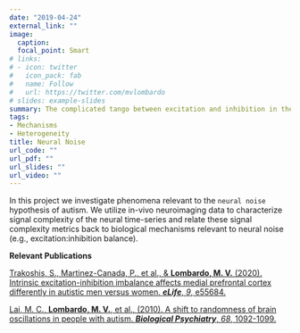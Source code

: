 ```yaml
---
date: "2019-04-24"
external_link: ""
image:
  caption:
  focal_point: Smart
# links:
# - icon: twitter
#   icon_pack: fab
#   name: Follow
#   url: https://twitter.com/mvlombardo
# slides: example-slides
summary: The complicated tango between excitation and inhibition in the brain.
tags:
- Mechanisms
- Heterogeneity
title: Neural Noise
url_code: ""
url_pdf: ""
url_slides: ""
url_video: ""
---
```


In this project we investigate phenomena relevant to the `neural noise` hypothesis of autism. We utilize in-vivo neuroimaging data to characterize signal complexity of the neural time-series and relate these signal complexity metrics back to biological mechanisms relevant to neural noise (e.g., excitation:inhibition balance).

**Relevant Publications**

[Trakoshis, S., Martinez-Canada, P., et al., & **Lombardo, M. V.** (2020). Intrinsic excitation-inhibition imbalance affects medial prefrontal cortex differently in autistic men versus women. ***eLife***, *9*, e55684.](https://elifesciences.org/articles/55684)

[Lai, M. C., **Lombardo, M. V.**, et al., (2010). A shift to randomness of brain oscillations in people with autism. ***Biological Psychiatry***, *68*, 1092-1099.](https://www.sciencedirect.com/science/article/pii/S0006322310007080)
